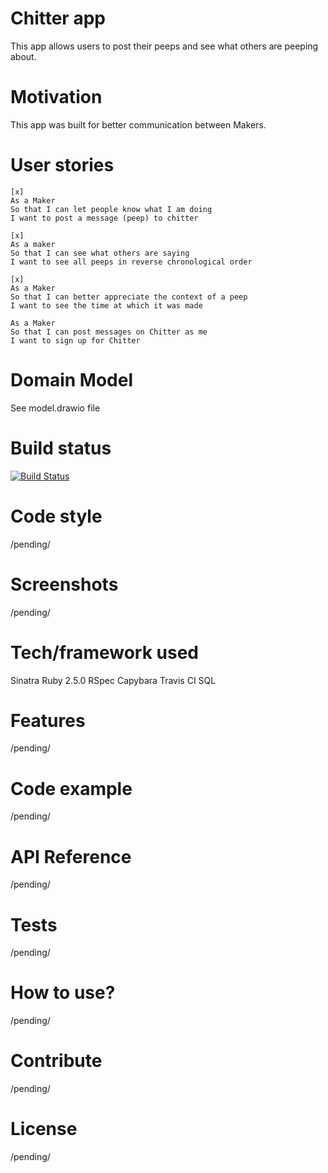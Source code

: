 # Chitter app

This app allows users to post their peeps and see what others are peeping about.

# Motivation

This app was built for better communication between Makers.

# User stories

```
[x]
As a Maker
So that I can let people know what I am doing  
I want to post a message (peep) to chitter

[x]
As a maker
So that I can see what others are saying  
I want to see all peeps in reverse chronological order

[x]
As a Maker
So that I can better appreciate the context of a peep
I want to see the time at which it was made

As a Maker
So that I can post messages on Chitter as me
I want to sign up for Chitter

```

# Domain Model

See model.drawio file


# Build status

[![Build Status](https://travis-ci.com/m-budryte/chitter-challenge.svg?branch=master)](https://travis-ci.com/m-budryte/chitter-challenge)

# Code style

/pending/

# Screenshots

/pending/

# Tech/framework used

Sinatra
Ruby 2.5.0
RSpec
Capybara
Travis CI
SQL

# Features

/pending/

# Code example

/pending/

# API Reference

/pending/

# Tests

/pending/

# How to use?

/pending/

# Contribute

/pending/

# License

/pending/
